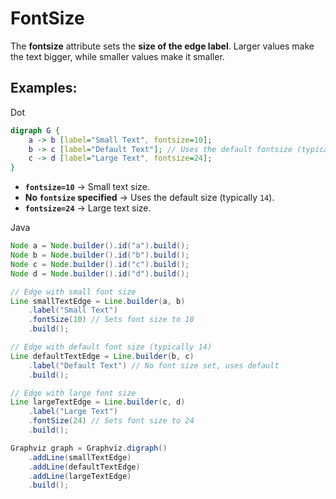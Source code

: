 # FontSize 

The **fontsize** attribute sets the **size of the edge label**. Larger values make the text bigger, while smaller values make it smaller.

## Examples:

Dot

```dot
digraph G {
    a -> b [label="Small Text", fontsize=10];
    b -> c [label="Default Text"]; // Uses the default fontsize (typically 14)
    c -> d [label="Large Text", fontsize=24];
}
```

- **`fontsize=10`** → Small text size.
- **No `fontsize` specified** → Uses the default size (typically `14`).
- **`fontsize=24`** → Large text size.

Java

```java
Node a = Node.builder().id("a").build();
Node b = Node.builder().id("b").build();
Node c = Node.builder().id("c").build();
Node d = Node.builder().id("d").build();

// Edge with small font size
Line smallTextEdge = Line.builder(a, b)
    .label("Small Text")
    .fontSize(10) // Sets font size to 10
    .build();

// Edge with default font size (typically 14)
Line defaultTextEdge = Line.builder(b, c)
    .label("Default Text") // No font size set, uses default
    .build();

// Edge with large font size
Line largeTextEdge = Line.builder(c, d)
    .label("Large Text")
    .fontSize(24) // Sets font size to 24
    .build();

Graphviz graph = Graphviz.digraph()
    .addLine(smallTextEdge)
    .addLine(defaultTextEdge)
    .addLine(largeTextEdge)
    .build();
```
